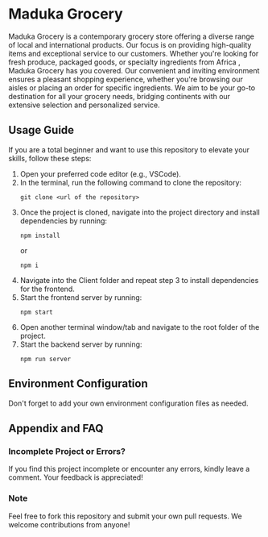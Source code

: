 
<blockquote class="imgur-embed-pub" lang="en" data-id="a/UIS5O4A" data-context="false" ><a href="//imgur.com/a/UIS5O4A"></a></blockquote><script async src="//s.imgur.com/min/embed.js" charset="utf-8"></script>


# Maduka Grocery


Maduka Grocery is a contemporary grocery store offering a diverse range of local and international products. Our focus is on providing high-quality items and exceptional service to our customers. Whether you're looking for fresh produce, packaged goods, or specialty ingredients from Africa , Maduka Grocery has you covered. Our convenient and inviting environment ensures a pleasant shopping experience, whether you're browsing our aisles or placing an order for specific ingredients. We aim to be your go-to destination for all your grocery needs, bridging continents with our extensive selection and personalized service.

## Usage Guide

If you are a total beginner and want to use this repository to elevate your skills, follow these steps:

1. Open your preferred code editor (e.g., VSCode).
2. In the terminal, run the following command to clone the repository:
   ```
   git clone <url of the repository>
   ```
3. Once the project is cloned, navigate into the project directory and install dependencies by running:
   ```
   npm install
   ```
   or
   ```
   npm i
   ```
4. Navigate into the Client folder and repeat step 3 to install dependencies for the frontend.
5. Start the frontend server by running:
   ```
   npm start
   ```
6. Open another terminal window/tab and navigate to the root folder of the project.
7. Start the backend server by running:
   ```
   npm run server
   ```

## Environment Configuration

Don't forget to add your own environment configuration files as needed.

## Appendix and FAQ

### Incomplete Project or Errors?

If you find this project incomplete or encounter any errors, kindly leave a comment. Your feedback is appreciated!

### Note

Feel free to fork this repository and submit your own pull requests. We welcome contributions from anyone!


